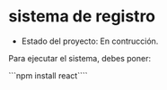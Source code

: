 <h1>sistema de registro</h1>

- Estado del proyecto: En contrucción.
  
Para ejecutar el sistema, debes poner:

```npm install react````
